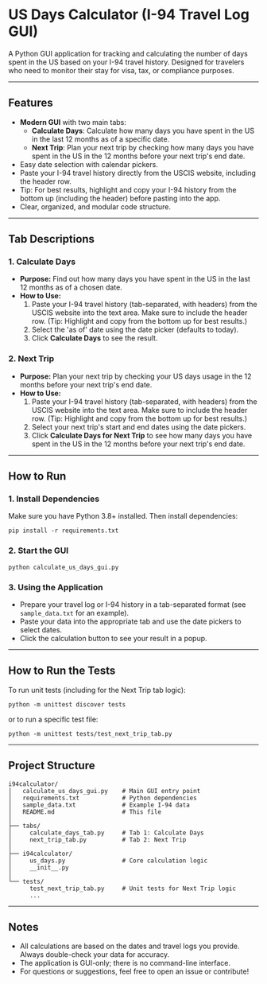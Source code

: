 # US Days Calculator (I-94 Travel Log GUI)

A Python GUI application for tracking and calculating the number of days spent in the US based on your I-94 travel history. Designed for travelers who need to monitor their stay for visa, tax, or compliance purposes.

---

## Features

- **Modern GUI** with two main tabs:
  - **Calculate Days**: Calculate how many days you have spent in the US in the last 12 months as of a specific date.
  - **Next Trip**: Plan your next trip by checking how many days you have spent in the US in the 12 months before your next trip's end date.
- Easy date selection with calendar pickers.
- Paste your I-94 travel history directly from the USCIS website, including the header row.
- Tip: For best results, highlight and copy your I-94 history from the bottom up (including the header) before pasting into the app.
- Clear, organized, and modular code structure.

---

## Tab Descriptions

### 1. Calculate Days
- **Purpose:** Find out how many days you have spent in the US in the last 12 months as of a chosen date.
- **How to Use:**
  1. Paste your I-94 travel history (tab-separated, with headers) from the USCIS website into the text area. Make sure to include the header row. (Tip: Highlight and copy from the bottom up for best results.)
  2. Select the 'as of' date using the date picker (defaults to today).
  3. Click **Calculate Days** to see the result.

### 2. Next Trip
- **Purpose:** Plan your next trip by checking your US days usage in the 12 months before your next trip's end date.
- **How to Use:**
  1. Paste your I-94 travel history (tab-separated, with headers) from the USCIS website into the text area. Make sure to include the header row. (Tip: Highlight and copy from the bottom up for best results.)
  2. Select your next trip's start and end dates using the date pickers.
  3. Click **Calculate Days for Next Trip** to see how many days you have spent in the US in the 12 months before your next trip's end date.

---

## How to Run

### 1. Install Dependencies
Make sure you have Python 3.8+ installed. Then install dependencies:

```
pip install -r requirements.txt
```

### 2. Start the GUI

```
python calculate_us_days_gui.py
```

### 3. Using the Application
- Prepare your travel log or I-94 history in a tab-separated format (see `sample_data.txt` for an example).
- Paste your data into the appropriate tab and use the date pickers to select dates.
- Click the calculation button to see your result in a popup.

---

## How to Run the Tests

To run unit tests (including for the Next Trip tab logic):

```
python -m unittest discover tests
```

or to run a specific test file:

```
python -m unittest tests/test_next_trip_tab.py
```

---

## Project Structure

```
i94calculator/
│   calculate_us_days_gui.py    # Main GUI entry point
│   requirements.txt            # Python dependencies
│   sample_data.txt             # Example I-94 data
│   README.md                   # This file
│
├── tabs/
│     calculate_days_tab.py     # Tab 1: Calculate Days
│     next_trip_tab.py          # Tab 2: Next Trip
│
├── i94calculator/
│     us_days.py                # Core calculation logic
│     __init__.py
│
└── tests/
      test_next_trip_tab.py     # Unit tests for Next Trip logic
      ...
```

---

## Notes
- All calculations are based on the dates and travel logs you provide. Always double-check your data for accuracy.
- The application is GUI-only; there is no command-line interface.
- For questions or suggestions, feel free to open an issue or contribute!
